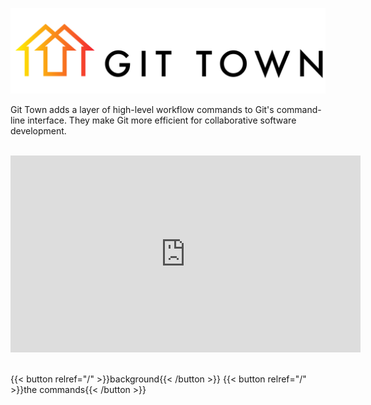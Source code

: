 ![Git Town](https://raw.githubusercontent.com/git-town/git-town/master/website/img/git-town-horizontal.svg)

Git Town adds a layer of high-level workflow commands to Git's command-line
interface. They make Git more efficient for collaborative software development.

<br>

<iframe width="560" height="315" src="https://www.youtube.com/embed/oLaUsUlFfTo" frameborder="0" allow="accelerometer; autoplay; encrypted-media; gyroscope; picture-in-picture" allowfullscreen></iframe>

<br>
<br>

{{< button relref="/" >}}background{{< /button >}} {{< button relref="/" >}}the
commands{{< /button >}}
